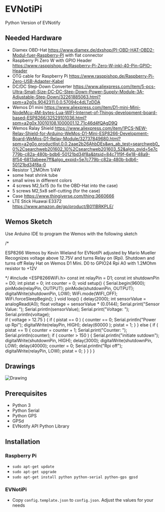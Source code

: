 # EVNotiPi
Python Version of EVNotify

## Needed Hardware
- Diamex OBD-Hat  https://www.diamex.de/dxshop/PI-OBD-HAT-OBD2-Modul-fuer-Raspberry-PI with flat connector
- Raspberry Pi Zero W with GPIO Header  https://www.rasppishop.de/Raspberry-Pi-Zero-W-inkl-40-Pin-GPIO-Header
- OTG cable for Raspberry Pi  https://www.rasppishop.de/Raspberry-Pi-Zero-USB-Adapter-Kabel
- DC/DC Step-Down Converter  https://www.aliexpress.com/item/5-pcs-Ultra-Small-Size-DC-DC-Step-Down-Power-Supply-Module-3A-Adjustable-Step-Down/32261885063.html?spm=a2g0s.9042311.0.0.57094c4dLTzDDA
- Wemos D1 mini  https://www.aliexpress.com/item/D1-mini-Mini-NodeMcu-4M-bytes-Lua-WIFI-Internet-of-Things-development-board-based-ESP8266/32529101036.html?spm=a2g0x.10010108.1000001.12.71c46d4fQAgD9Q
- Wemos Ralay Shield  https://www.aliexpress.com/item/1PCS-NEW-Relay-Shield-for-Arduino-WeMos-D1-Mini-ESP8266-Development-Board-WeMos-D1-Relay-Module/32737849680.html?spm=a2g0o.productlist.0.0.2aae2b26AhbDEs&ws_ab_test=searchweb0_0%2Csearchweb201602_10%2Csearchweb201603_52&algo_pvid=5e7c779b-c82a-480b-bdb6-50121bd34f8a&btsid=84c71f9f-6e18-48a9-8f54-6813abeee7ff&algo_expid=5e7c779b-c82a-480b-bdb6-50121bd34f8a-0
- Resistor 1,2MOhm 1/4W
- some heat shrink tube
- small wires in different colors
- 4 screws M2,5x15 (to fix the OBD-Hat into the case)
- 5 screws M2,5x8 self-cutting (for the case)
- Case  https://www.thingiverse.com/thing:3660666 
- LTE Stick Huawai E3372  https://www.amazon.de/gp/product/B011BRKPLE/

## Wemos Sketch
Use Arduino IDE to program the Wemos with the following sketch
    
/*
  
  ESP8266 Wemos by Kevin Wieland for EVNotiPi
  adjusted by Mario Mueller
  Recognizes voltage above 12.75V and turns Relay on (Rpi).
  Shutdown and turns off
  Relay Hat on Wemos D1 Mini.
  D0 to GPIO24 Rpi
  A0 with 1.2MOhm resistor to +12V
  
*/
#include <ESP8266WiFi.h>
const int relayPin = D1;
const int shutdownPin = D0;
int pistat = 0;
int counter = 0;
void setup() {
  Serial.begin(9600);
  pinMode(relayPin, OUTPUT);
  pinMode(shutdownPin, OUTPUT);
  digitalWrite(shutdownPin, LOW);
  WiFi.mode(WIFI_OFF);
  WiFi.forceSleepBegin();
}
void loop() {
  delay(2000); 
  int sensorValue = analogRead(A0);
  float voltage = sensorValue * (0.0144);
  Serial.print("Sensor Value: ");
  Serial.println(sensorValue);
  Serial.print("Voltage: ");
  Serial.println(voltage);                  
  if ( voltage > 12.75 )
  {
    if ( pistat == 0 )
    {
      counter == 0;
      Serial.println("Power up Rpi");
      digitalWrite(relayPin, HIGH);
      delay(60000 );
      pistat = 1;
    } 
  }
  else
  {
      if ( pistat == 1)
      {
        counter = counter + 1;
        Serial.print("Counter: ");
        Serial.println(counter);
        if ( counter > 150 )
        {
          Serial.println("initiate sutdown");
          digitalWrite(shutdownPin, HIGH);
          delay(3000);
          digitalWrite(shutdownPin, LOW);
          delay(40000);
          counter = 0;
          Serial.println("Rpi off"); 
          digitalWrite(relayPin, LOW);
          pistat = 0;
        }
      }
   }
}


## Drawings

![Drawing](https://evnotify.de/public/EVNotiPi/plan.jpg)

## Prerequisites
- Python 3
- Python Serial
- Python GPS
- GPSd
- EVNotify API Python Library

## Installation
### Raspberry Pi
- `sudo apt-get update`
- `sudo apt-get upgrade`
- `sudo apt-get install python python-serial python-gps gpsd`
### EVNotiPi
- Copy `config.template.json` to `config.json`. Adjust the values for your needs

